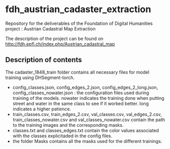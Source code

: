 # fdh_austrian_cadaster_extraction
Repository for the deliverables of the Foundation of Digital Humanities project : Austrian Cadastral Map Extraction

The description of the project can be found on http://fdh.epfl.ch/index.php/Austrian_cadastral_map

## Description of contents
The cadaster_1848_train folder contains all necessary files for model training using DHSegment-torch. 

* config_classes.json, config_edges_2.json, config_edges_2_long.json, config_classes_nowater.json : the configuration files used during training of the models. nowater indicates the training done when putting street and water in the same class to see if it worked better. long indicates a higher patience.
* train_classes.csv, train_edges_2.csv, val_classes.csv, val_edges_2.csv, train_classes_nowater.csv and val_classes_nowater.csv contain the path to the training images and the corresponding masks. 
* classes.txt and classes_edges.txt contain the color values associated with the classes explicitaded in the config files.
* the folder Masks contains all the masks used for the different trainings.
